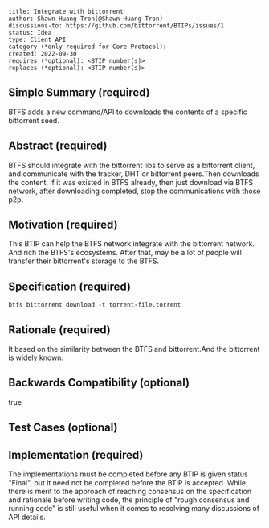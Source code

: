 
```btip: <to be assigned>
title: Integrate with bittorrent
author: Shawn-Huang-Tron(@Shawn-Huang-Tron)
discussions-to: https://github.com/bittorrent/BTIPs/issues/1
status: Idea
type: Client API
category (*only required for Core Protocol):
created: 2022-09-30
requires (*optional): <BTIP number(s)>
replaces (*optional): <BTIP number(s)>
```

## Simple Summary (required)

BTFS adds a new command/API to downloads the contents of a specific bittorrent seed.

## Abstract (required)

BTFS should integrate with the bittorrent libs to serve as a bittorrent client, and communicate with the tracker, DHT or bittorrent peers.Then downloads the content, if it was existed in BTFS already, then just download via BTFS network, after downloading completed, stop the communications with those p2p.

## Motivation (required)

This BTIP can help the BTFS network integrate with the bittorrent network. And rich the BTFS's ecosystems. After that, may be a lot of people will transfer their bittorrent's storage to the BTFS.

## Specification (required)

```shell
btfs bittorrent download -t torrent-file.torrent
```

## Rationale (required)

It based on the similarity between the BTFS and bittorrent.And the bittorrent is widely known.

## Backwards Compatibility (optional)

true

## Test Cases (optional)



## Implementation (required)

The implementations must be completed before any BTIP is given status "Final", but it need not be completed before the BTIP is accepted. While there is merit to the approach of reaching consensus on the specification and rationale before writing code, the principle of "rough consensus and running code" is still useful when it comes to resolving many discussions of API details.
